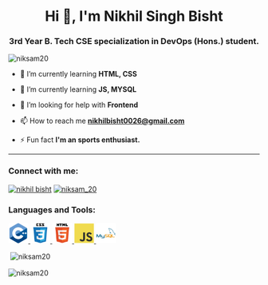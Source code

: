 <h1 align="center">Hi 👋, I'm Nikhil Singh Bisht</h1>
<h3 align="center">3rd Year B. Tech CSE specialization in DevOps (Hons.) student.</h3>

<p align="left"> <img src="https://komarev.com/ghpvc/?username=niksam20&label=Profile%20views&color=0e75b6&style=flat" alt="niksam20" /> </p>

- 🔭 I’m currently learning **HTML, CSS**

- 🌱 I’m currently learning **JS, MYSQL**

- 🤝 I’m looking for help with **Frontend**

- 📫 How to reach me **nikhilbisht0026@gmail.com**

- ⚡ Fun fact **I'm an sports enthusiast.**
<hr>
<h3 align="left">Connect with me:</h3>
<p align="left">
<a href="https://linkedin.com/in/nikhil bisht" target="blank"><img align="center" src="https://raw.githubusercontent.com/rahuldkjain/github-profile-readme-generator/master/src/images/icons/Social/linked-in-alt.svg" alt="nikhil bisht" height="30" width="40" /></a>
<a href="https://instagram.com/niksam_20" target="blank"><img align="center" src="https://raw.githubusercontent.com/rahuldkjain/github-profile-readme-generator/master/src/images/icons/Social/instagram.svg" alt="niksam_20" height="30" width="40" /></a>
</p>

<h3 align="left">Languages and Tools:</h3>
<p align="left"> <a href="https://www.w3schools.com/cpp/" target="_blank" rel="noreferrer"> <img src="https://raw.githubusercontent.com/devicons/devicon/master/icons/cplusplus/cplusplus-original.svg" alt="cplusplus" width="40" height="40"/> </a> <a href="https://www.w3schools.com/css/" target="_blank" rel="noreferrer"> <img src="https://raw.githubusercontent.com/devicons/devicon/master/icons/css3/css3-original-wordmark.svg" alt="css3" width="40" height="40"/> </a> <a href="https://www.w3.org/html/" target="_blank" rel="noreferrer"> <img src="https://raw.githubusercontent.com/devicons/devicon/master/icons/html5/html5-original-wordmark.svg" alt="html5" width="40" height="40"/> </a> <a href="https://developer.mozilla.org/en-US/docs/Web/JavaScript" target="_blank" rel="noreferrer"> <img src="https://raw.githubusercontent.com/devicons/devicon/master/icons/javascript/javascript-original.svg" alt="javascript" width="40" height="40"/> </a> <a href="https://www.mysql.com/" target="_blank" rel="noreferrer"> <img src="https://raw.githubusercontent.com/devicons/devicon/master/icons/mysql/mysql-original-wordmark.svg" alt="mysql" width="40" height="40"/> </a> </p>

<p>&nbsp;<img align="center" src="https://github-readme-stats.vercel.app/api?username=niksam20&show_icons=true&locale=en" alt="niksam20" /></p>

<p><img align="center" src="https://github-readme-streak-stats.herokuapp.com/?user=niksam20&" alt="niksam20" /></p>
